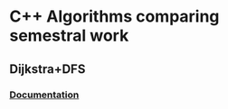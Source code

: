 # C++ Algorithms comparing semestral work

## Dijkstra+DFS

### [Documentation](https://github.com/PasportnikovIvan/C-Algorithms-comparing/blob/main/PCC_doc.pdf)
